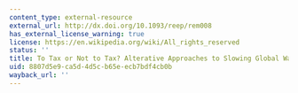 ```yaml
---
content_type: external-resource
external_url: http://dx.doi.org/10.1093/reep/rem008
has_external_license_warning: true
license: https://en.wikipedia.org/wiki/All_rights_reserved
status: ''
title: To Tax or Not to Tax? Alterative Approaches to Slowing Global Warming
uid: 8807d5e9-ca5d-4d5c-b65e-ecb7bdf4cb0b
wayback_url: ''
---
```

